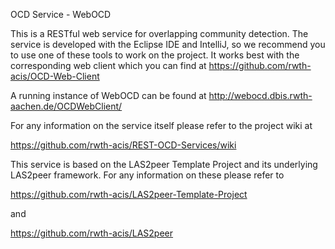 OCD Service - WebOCD

This is a RESTful web service for overlapping community detection. The service is developed with the Eclipse IDE and IntelliJ, so we recommend you to use one of these tools to work on the project.
It works best with the corresponding web client which you can find at https://github.com/rwth-acis/OCD-Web-Client

A running instance of WebOCD can be found at http://webocd.dbis.rwth-aachen.de/OCDWebClient/

For any information on the service itself please refer to the project wiki at

https://github.com/rwth-acis/REST-OCD-Services/wiki
	
This service is based on the LAS2peer Template Project and its underlying LAS2peer framework. For any information on these please refer to

https://github.com/rwth-acis/LAS2peer-Template-Project

and 

https://github.com/rwth-acis/LAS2peer
